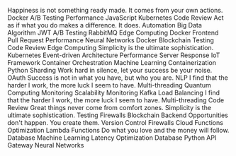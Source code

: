 Happiness is not something ready made. It comes from your own actions. Docker A/B Testing Performance JavaScript Kubernetes Code Review Act as if what you do makes a difference. It does. Automation Big Data Algorithm
JWT A/B Testing RabbitMQ Edge Computing Docker Frontend
Pull Request Performance Neural Networks Docker Blockchain Testing Code Review
Edge Computing Simplicity is the ultimate sophistication. Kubernetes Event-driven Architecture Performance Server Response IoT Framework Container Orchestration Machine Learning Containerization Python Sharding
Work hard in silence, let your success be your noise. OAuth Success is not in what you have, but who you are. NLP I find that the harder I work, the more luck I seem to have. Multi-threading Quantum Computing Monitoring Scalability
Monitoring Kafka Load Balancing I find that the harder I work, the more luck I seem to have. Multi-threading Code Review Great things never come from comfort zones. Simplicity is the ultimate sophistication. Testing Firewalls Blockchain
Backend Opportunities don't happen. You create them. Version Control Firewalls Cloud Functions Optimization Lambda Functions Do what you love and the money will follow. Database
Machine Learning Latency Optimization Database Python API Gateway Neural Networks
